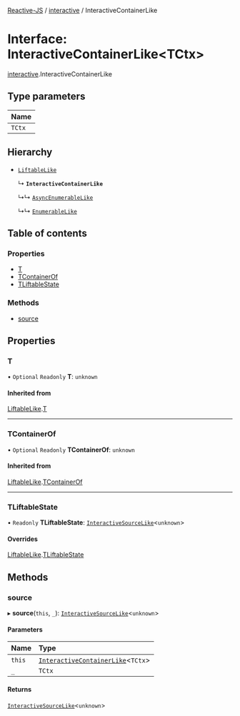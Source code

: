 [Reactive-JS](../README.md) / [interactive](../modules/interactive.md) / InteractiveContainerLike

# Interface: InteractiveContainerLike<TCtx\>

[interactive](../modules/interactive.md).InteractiveContainerLike

## Type parameters

| Name |
| :------ |
| `TCtx` |

## Hierarchy

- [`LiftableLike`](liftable.LiftableLike.md)

  ↳ **`InteractiveContainerLike`**

  ↳↳ [`AsyncEnumerableLike`](asyncEnumerable.AsyncEnumerableLike.md)

  ↳↳ [`EnumerableLike`](enumerable.EnumerableLike.md)

## Table of contents

### Properties

- [T](interactive.InteractiveContainerLike.md#t)
- [TContainerOf](interactive.InteractiveContainerLike.md#tcontainerof)
- [TLiftableState](interactive.InteractiveContainerLike.md#tliftablestate)

### Methods

- [source](interactive.InteractiveContainerLike.md#source)

## Properties

### T

• `Optional` `Readonly` **T**: `unknown`

#### Inherited from

[LiftableLike](liftable.LiftableLike.md).[T](liftable.LiftableLike.md#t)

___

### TContainerOf

• `Optional` `Readonly` **TContainerOf**: `unknown`

#### Inherited from

[LiftableLike](liftable.LiftableLike.md).[TContainerOf](liftable.LiftableLike.md#tcontainerof)

___

### TLiftableState

• `Readonly` **TLiftableState**: [`InteractiveSourceLike`](interactiveSource.InteractiveSourceLike.md)<`unknown`\>

#### Overrides

[LiftableLike](liftable.LiftableLike.md).[TLiftableState](liftable.LiftableLike.md#tliftablestate)

## Methods

### source

▸ **source**(`this`, `_`): [`InteractiveSourceLike`](interactiveSource.InteractiveSourceLike.md)<`unknown`\>

#### Parameters

| Name | Type |
| :------ | :------ |
| `this` | [`InteractiveContainerLike`](interactive.InteractiveContainerLike.md)<`TCtx`\> |
| `_` | `TCtx` |

#### Returns

[`InteractiveSourceLike`](interactiveSource.InteractiveSourceLike.md)<`unknown`\>
